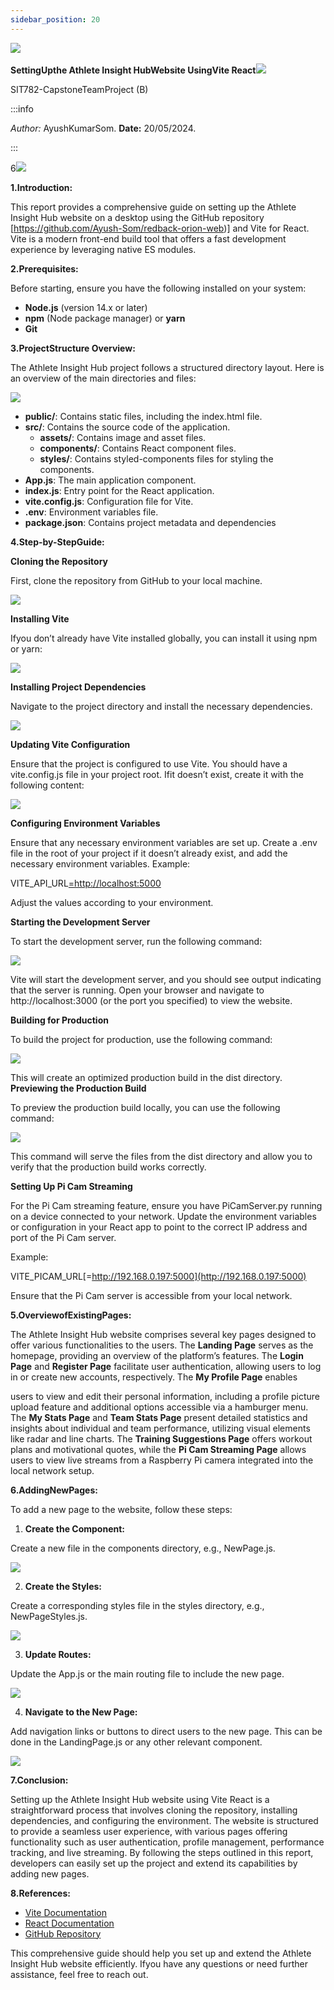 ```yaml
---
sidebar_position: 20
---
```

﻿![](img/Aspose.Words.97b2f3f9-643c-479e-9c8f-33a0b8257fbc.001.jpeg)

**SettingUpthe Athlete Insight HubWebsite UsingVite React![](img/Aspose.Words.97b2f3f9-643c-479e-9c8f-33a0b8257fbc.002.png)**

SIT782-CapstoneTeamProject (B)

:::info

*Author:* AyushKumarSom. **Date:** 20/05/2024.

:::

6![](img/Aspose.Words.97b2f3f9-643c-479e-9c8f-33a0b8257fbc.002.png)

**1.Introduction:**

This report provides a comprehensive guide on setting up the Athlete Insight Hub website on a desktop using the GitHub repository [https://github.com/Ayush-Som/redback-orion-web)] and Vite for React. Vite is a modern front-end build tool that offers a fast development experience by leveraging native ES modules.

**2.Prerequisites:**

Before starting, ensure you have the following installed on your system:

- **Node.js** (version 14.x or later)
- **npm** (Node package manager) or **yarn**
- **Git**

**3.ProjectStructure Overview:**

The Athlete Insight Hub project follows a structured directory layout. Here is an overview of the main directories and files:

![](img/Aspose.Words.97b2f3f9-643c-479e-9c8f-33a0b8257fbc.003.jpeg)

- **public/**: Contains static files, including the index.html file.
- **src/**: Contains the source code of the application.
  - **assets/**: Contains image and asset files.
  - **components/**: Contains React component files.
  - **styles/**: Contains styled-components files for styling the components.
- **App.js**: The main application component.
- **index.js**: Entry point for the React application.
- **vite.config.js**: Configuration file for Vite.
- **.env**: Environment variables file.
- **package.json**: Contains project metadata and dependencies

**4.Step-by-StepGuide:**

**Cloning the Repository**

First, clone the repository from GitHub to your local machine.

![](img/Aspose.Words.97b2f3f9-643c-479e-9c8f-33a0b8257fbc.004.png)

**Installing Vite**

Ifyou don’t already have Vite installed globally, you can install it using npm or yarn:

![](img/Aspose.Words.97b2f3f9-643c-479e-9c8f-33a0b8257fbc.005.png)

**Installing Project Dependencies**

Navigate to the project directory and install the necessary dependencies.

![](img/Aspose.Words.97b2f3f9-643c-479e-9c8f-33a0b8257fbc.006.png)

**Updating Vite Configuration**

Ensure that the project is configured to use Vite. You should have a vite.config.js file in your project root. Ifit doesn’t exist, create it with the following content:

![](img/Aspose.Words.97b2f3f9-643c-479e-9c8f-33a0b8257fbc.007.jpeg)

**Configuring Environment Variables**

Ensure that any necessary environment variables are set up. Create a .env file in the root of your project if it doesn’t already exist, and add the necessary environment variables. Example:

VITE\_API\_URL[=http://localhost:5000](http://localhost:5000)

Adjust the values according to your environment.

**Starting the Development Server**

To start the development server, run the following command:

![](img/Aspose.Words.97b2f3f9-643c-479e-9c8f-33a0b8257fbc.008.png)

Vite will start the development server, and you should see output indicating that the server is running. Open your browser and navigate to http://localhost:3000 (or the port you specified) to view the website.

**Building for Production**

To build the project for production, use the following command:

![](img/Aspose.Words.97b2f3f9-643c-479e-9c8f-33a0b8257fbc.009.png)

This will create an optimized production build in the dist directory. **Previewing the Production Build**

To preview the production build locally, you can use the following command:

![](img/Aspose.Words.97b2f3f9-643c-479e-9c8f-33a0b8257fbc.010.png)

This command will serve the files from the dist directory and allow you to verify that the production build works correctly.

**Setting Up Pi Cam Streaming**

For the Pi Cam streaming feature, ensure you have PiCamServer.py running on a device connected to your network. Update the environment variables or configuration in your React app to point to the correct IP address and port of the Pi Cam server.

Example:

VITE\_PICAM\_URL[=http://192.168.0.197:5000](http://192.168.0.197:5000)

Ensure that the Pi Cam server is accessible from your local network.

**5.OverviewofExistingPages:**

The Athlete Insight Hub website comprises several key pages designed to offer various functionalities to the users. The **Landing Page** serves as the homepage, providing an overview of the platform’s features. The **Login Page** and **Register Page** facilitate user authentication, allowing users to log in or create new accounts, respectively. The **My Profile Page** enables

users to view and edit their personal information, including a profile picture upload feature and additional options accessible via a hamburger menu. The **My Stats Page** and **Team Stats Page** present detailed statistics and insights about individual and team performance, utilizing visual elements like radar and line charts. The **Training Suggestions Page** offers workout plans and motivational quotes, while the **Pi Cam Streaming Page** allows users to view live streams from a Raspberry Pi camera integrated into the local network setup.

**6.AddingNewPages:**

To add a new page to the website, follow these steps:

1. **Create the Component:**

Create a new file in the components directory, e.g., NewPage.js.

![](img/Aspose.Words.97b2f3f9-643c-479e-9c8f-33a0b8257fbc.011.jpeg)

2. **Create the Styles:**

Create a corresponding styles file in the styles directory, e.g., NewPageStyles.js.

![](img/Aspose.Words.97b2f3f9-643c-479e-9c8f-33a0b8257fbc.012.jpeg)

3. **Update Routes:**

Update the App.js or the main routing file to include the new page.

![](img/Aspose.Words.97b2f3f9-643c-479e-9c8f-33a0b8257fbc.013.jpeg)

4. **Navigate to the New Page:**

Add navigation links or buttons to direct users to the new page. This can be done in the LandingPage.js or any other relevant component.

![](img/Aspose.Words.97b2f3f9-643c-479e-9c8f-33a0b8257fbc.014.jpeg)

**7.Conclusion:**

Setting up the Athlete Insight Hub website using Vite React is a straightforward process that involves cloning the repository, installing dependencies, and configuring the environment. The website is structured to provide a seamless user experience, with various pages offering functionality such as user authentication, profile management, performance tracking, and live streaming. By following the steps outlined in this report, developers can easily set up the project and extend its capabilities by adding new pages.

**8.References:**

- [Vite Documentation](https://vitejs.dev/guide/)
- [React Documentation](https://reactjs.org/docs/getting-started.html)
- [GitHub Repository](https://github.com/Ayush-Som/redback-orion-web)

This comprehensive guide should help you set up and extend the Athlete Insight Hub website efficiently. Ifyou have any questions or need further assistance, feel free to reach out.
